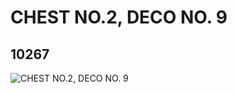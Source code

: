 # CHEST NO.2, DECO NO. 9
## 10267
![CHEST NO.2, DECO NO. 9](https://lc-www-live-s.legocdn.com/media/bricks/5/2/6002139.jpg)